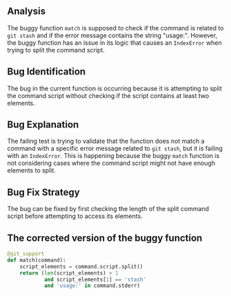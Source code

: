 ## Analysis
The buggy function `match` is supposed to check if the command is related to `git stash` and if the error message contains the string "usage:". However, the buggy function has an issue in its logic that causes an `IndexError` when trying to split the command script.

## Bug Identification
The bug in the current function is occurring because it is attempting to split the command script without checking if the script contains at least two elements.

## Bug Explanation
The failing test is trying to validate that the function does not match a command with a specific error message related to `git stash`, but it is failing with an `IndexError`. This is happening because the buggy `match` function is not considering cases where the command script might not have enough elements to split.

## Bug Fix Strategy
The bug can be fixed by first checking the length of the split command script before attempting to access its elements.

## The corrected version of the buggy function
```python
@git_support
def match(command):
    script_elements = command.script.split()
    return (len(script_elements) > 1
            and script_elements[1] == 'stash'
            and 'usage:' in command.stderr)
```